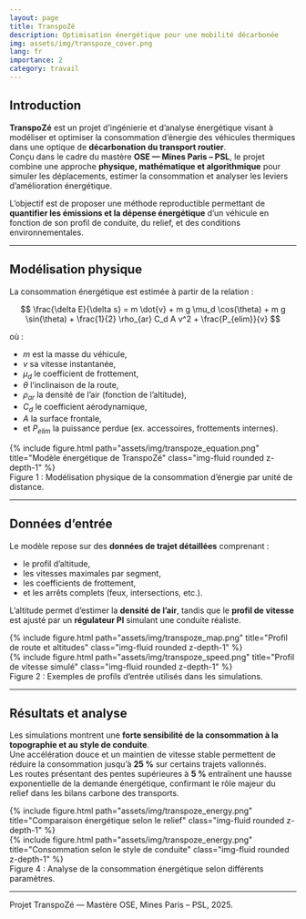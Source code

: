 ```yaml
---
layout: page
title: TranspoZé
description: Optimisation énergétique pour une mobilité décarbonée
img: assets/img/transpoze_cover.png
lang: fr
importance: 2
category: travail
---
```


## Introduction

**TranspoZé** est un projet d’ingénierie et d’analyse énergétique visant à modéliser et optimiser la consommation d’énergie des véhicules thermiques dans une optique de **décarbonation du transport routier**.  
Conçu dans le cadre du mastère **OSE — Mines Paris – PSL**, le projet combine une approche **physique, mathématique et algorithmique** pour simuler les déplacements, estimer la consommation et analyser les leviers d’amélioration énergétique.

L’objectif est de proposer une méthode reproductible permettant de **quantifier les émissions et la dépense énergétique** d’un véhicule en fonction de son profil de conduite, du relief, et des conditions environnementales.

---

## Modélisation physique

La consommation énergétique est estimée à partir de la relation :

$$
\frac{\delta E}{\delta s} = m \dot{v} + m g \mu_d \cos(\theta) + m g \sin(\theta) + \frac{1}{2} \rho_{ar} C_d A v^2 + \frac{P_{elim}}{v}
$$

où :
- $m$ est la masse du véhicule,  
- $v$ sa vitesse instantanée,  
- $\mu_d$ le coefficient de frottement,  
- $\theta$ l’inclinaison de la route,  
- $\rho_{ar}$ la densité de l’air (fonction de l’altitude),  
- $C_d$ le coefficient aérodynamique,  
- $A$ la surface frontale,  
- et $P_{elim}$ la puissance perdue (ex. accessoires, frottements internes).

<div class="row justify-content-sm-center">
  <div class="col-sm-8 mt-3 mt-md-0">
    {% include figure.html path="assets/img/transpoze_equation.png" title="Modèle énergétique de TranspoZé" class="img-fluid rounded z-depth-1" %}
  </div>
</div>
<div class="caption">
    Figure 1 : Modélisation physique de la consommation d’énergie par unité de distance.
</div>

---

## Données d’entrée

Le modèle repose sur des **données de trajet détaillées** comprenant :
- le profil d’altitude,  
- les vitesses maximales par segment,  
- les coefficients de frottement,  
- et les arrêts complets (feux, intersections, etc.).

L’altitude permet d’estimer la **densité de l’air**, tandis que le **profil de vitesse** est ajusté par un **régulateur PI** simulant une conduite réaliste.

<div class="row">
  <div class="col-sm mt-3 mt-md-0">
    {% include figure.html path="assets/img/transpoze_map.png" title="Profil de route et altitudes" class="img-fluid rounded z-depth-1" %}
  </div>
  <div class="col-sm mt-3 mt-md-0">
    {% include figure.html path="assets/img/transpoze_speed.png" title="Profil de vitesse simulé" class="img-fluid rounded z-depth-1" %}
  </div>
</div>
<div class="caption">
    Figure 2 : Exemples de profils d’entrée utilisés dans les simulations.
</div>

---

## Résultats et analyse

Les simulations montrent une **forte sensibilité de la consommation à la topographie et au style de conduite**.  
Une accélération douce et un maintien de vitesse stable permettent de réduire la consommation jusqu’à **25 %** sur certains trajets vallonnés.  
Les routes présentant des pentes supérieures à **5 %** entraînent une hausse exponentielle de la demande énergétique, confirmant le rôle majeur du relief dans les bilans carbone des transports.

<div class="row">
  <div class="col-sm mt-3 mt-md-0">
    {% include figure.html path="assets/img/transpoze_energy.png" title="Comparaison énergétique selon le relief" class="img-fluid rounded z-depth-1" %}
  </div>
  <div class="col-sm mt-3 mt-md-0">
    {% include figure.html path="assets/img/transpoze_energy.png" title="Consommation selon le style de conduite" class="img-fluid rounded z-depth-1" %}
  </div>
</div>
<div class="caption">
    Figure 4 : Analyse de la consommation énergétique selon différents paramètres.
</div>


---
<div class="caption">
Projet TranspoZé — Mastère OSE, Mines Paris – PSL, 2025.
</div>
